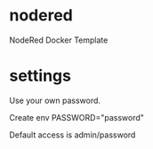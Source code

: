 # nodered
NodeRed Docker Template

# settings
Use your own password.

Create env PASSWORD="password"

Default access is admin/password
